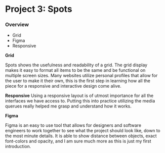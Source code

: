 # Project 3: Spots

### Overview

- Grid
- Figma
- Responsive

**Grid**

Spots shows the usefulness and readability of a grid. The grid display makes it easy to format all items to be the same and be functional on multiple screen sizes. Many websites utilize personal profiles that allow for the user to make it their own, this is the first step in learning how all the piece for a responsive and interactive design come alive.

**Responsive**
Using a responsive layout is of utmost importance for all the interfaces we have access to. Putting this into practice utilizing the media querues really helped me grasp and understand how it works.

**Figma**

Figma is an easy to use tool that allows for designers and software engineers to work together to see what the project should look like, down to the most minute details. It is able to show distance between objects, exact font-colors and opacity, and I am sure much more as this is just my first introduction.
